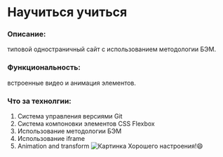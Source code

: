 # __Научиться учиться__
### Описание: 
типовой одностраничный сайт с использованием методологии БЭМ.
### Функциональность: 
встроенные видео и анимация элементов.
### Что за технолгии:
1. Система управления версиями Git
2. Система компоновки элементов CSS Flexbox
3. Использование методологии БЭМ
4. Использование iframe
5. Animation and transform
![Картинка](https://avatars.dzeninfra.ru/get-zen_doc/4331550/pub_623700378d70de4bf0d9e129_62370179b4e657033d9be230/scale_1200)
Хорошего настроения!:smile: